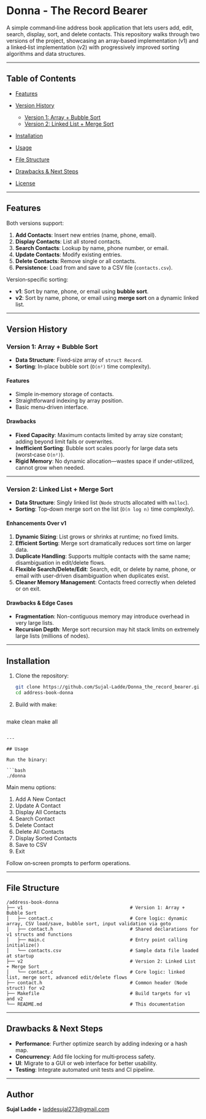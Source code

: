 # Donna - The Record Bearer

A simple command‑line address book application that lets users add, edit, search, display, sort, and delete contacts. This repository walks through two versions of the project, showcasing an array‑based implementation (v1) and a linked‑list implementation (v2) with progressively improved sorting algorithms and data structures.

---

## Table of Contents

* [Features](#features)
* [Version History](#version-history)

  * [Version 1: Array + Bubble Sort](#version-1-array--bubble-sort)
  * [Version 2: Linked List + Merge Sort](#version-2-linked-list--merge-sort)
* [Installation](#installation)
* [Usage](#usage)
* [File Structure](#file-structure)
* [Drawbacks & Next Steps](#drawbacks--next-steps)
* [License](#license)

---

## Features

Both versions support:

1. **Add Contacts**: Insert new entries (name, phone, email).
2. **Display Contacts**: List all stored contacts.
3. **Search Contacts**: Lookup by name, phone number, or email.
4. **Update Contacts**: Modify existing entries.
5. **Delete Contacts**: Remove single or all contacts.
6. **Persistence**: Load from and save to a CSV file (`contacts.csv`).

Version‑specific sorting:

* **v1**: Sort by name, phone, or email using **bubble sort**.
* **v2**: Sort by name, phone, or email using **merge sort** on a dynamic linked list.

---

## Version History

### Version 1: Array + Bubble Sort

* **Data Structure**: Fixed‑size array of `struct Record`.
* **Sorting**: In‑place bubble sort (`O(n²)` time complexity).

#### Features

* Simple in‑memory storage of contacts.
* Straightforward indexing by array position.
* Basic menu‑driven interface.

#### Drawbacks

* **Fixed Capacity**: Maximum contacts limited by array size constant; adding beyond limit fails or overwrites.
* **Inefficient Sorting**: Bubble sort scales poorly for large data sets (worst‑case `O(n²)`).
* **Rigid Memory**: No dynamic allocation—wastes space if under‑utilized, cannot grow when needed.

---

### Version 2: Linked List + Merge Sort

* **Data Structure**: Singly linked list (`Node` structs allocated with `malloc`).
* **Sorting**: Top‑down merge sort on the list (`O(n log n)` time complexity).

#### Enhancements Over v1

1. **Dynamic Sizing**: List grows or shrinks at runtime; no fixed limits.
2. **Efficient Sorting**: Merge sort dramatically reduces sort time on larger data.
3. **Duplicate Handling**: Supports multiple contacts with the same name; disambiguation in edit/delete flows.
4. **Flexible Search/Delete/Edit**: Search, edit, or delete by name, phone, or email with user‑driven disambiguation when duplicates exist.
5. **Cleaner Memory Management**: Contacts freed correctly when deleted or on exit.

#### Drawbacks & Edge Cases

* **Fragmentation**: Non-contiguous memory may introduce overhead in very large lists.
* **Recursion Depth**: Merge sort recursion may hit stack limits on extremely large lists (millions of nodes).

---

## Installation

1. Clone the repository:

   ```bash
   git clone https://github.com/Sujal-Ladde/Donna_the_record_bearer.git
   cd address-book-donna
   ```
2. Build with make:

   ```bash
  make clean
  make all
   ```

---

## Usage

Run the binary:

```bash
./donna
```

Main menu options:

1. Add A New Contact
2. Update A Contact
3. Display All Contacts
4. Search Contact
5. Delete Contact
6. Delete All Contacts
7. Display Sorted Contacts
8. Save to CSV
9. Exit

Follow on‑screen prompts to perform operations.

---

## File Structure

```
/address-book-donna
├── v1                                       # Version 1: Array + Bubble Sort
│   ├── contact.c                            # Core logic: dynamic array, CSV load/save, bubble sort, input validation via goto
│   ├── contact.h                            # Shared declarations for v1 structs and functions
│   ├── main.c                               # Entry point calling initialize()
│   └── contacts.csv                         # Sample data file loaded at startup
├── v2                                       # Version 2: Linked List + Merge Sort
│   └── contact.c                            # Core logic: linked list, merge sort, advanced edit/delete flows
├── contact.h                                # Common header (Node struct) for v2
├── Makefile                                 # Build targets for v1 and v2
└── README.md                                # This documentation
```

---

## Drawbacks & Next Steps

* **Performance**: Further optimize search by adding indexing or a hash map.
* **Concurrency**: Add file locking for multi‑process safety.
* **UI**: Migrate to a GUI or web interface for better usability.
* **Testing**: Integrate automated unit tests and CI pipeline.

---

## Author

**Sujal Ladde** • [laddesujal273@gmail.com](mailto:laddesujal273@gmail.com)
